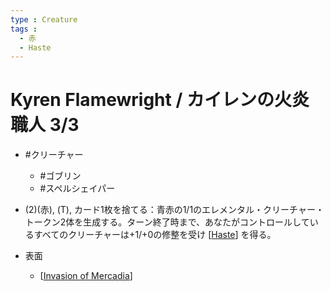 ```yaml
---
type : Creature
tags : 
  - 赤
  - Haste
---
```

# Kyren Flamewright / カイレンの火炎職人 3/3


* #クリーチャー
  * #ゴブリン
  * #スペルシェイパー

* (2)(赤), (T), カード1枚を捨てる：青赤の1/1のエレメンタル・クリーチャー・トークン2体を生成する。ターン終了時まで、あなたがコントロールしているすべてのクリーチャーは+1/+0の修整を受け [[Haste]] を得る。

* 表面
  * [[Invasion of Mercadia]]

[//begin]: # "Autogenerated link references for markdown compatibility"
[Haste]: ../../KeywordAbilities/Haste.md "Haste / 速攻"
[Invasion of Mercadia]: <../Battles/Invasion of Mercadia.md> "Invasion of Mercadia / メルカディアへの侵攻 (4)(赤) 4"
[//end]: # "Autogenerated link references"
